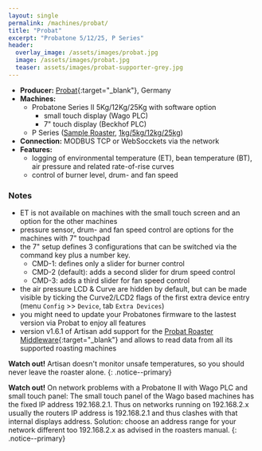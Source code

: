 ```yaml
---
layout: single
permalink: /machines/probat/
title: "Probat"
excerpt: "Probatone 5/12/25, P Series"
header:
  overlay_image: /assets/images/probat.jpg
  image: /assets/images/probat.jpg
  teaser: assets/images/probat-supporter-grey.jpg
---
```


* __Producer:__ [Probat](http://www.probat-shoproaster.com/en/home/){:target="_blank"}, Germany
* __Machines:__ 
  - Probatone Series II 5Kg/12Kg/25Kg with software option
     - small touch display (Wago PLC)
     - 7" touch display (Beckhof PLC)
  - P Series ([Sample Roaster](https://www.probat.com/en/products/shoproaster/produkte/roasters/sample-roaster/), [1kg/5kg/12kg/25kg](https://www.probat.com/en/products/shoproaster/produkte/roasters/p-series-probatino/)) 
* __Connection:__ MODBUS TCP or WebSocckets via the network
* __Features:__ 
  - logging of environmental temperature (ET), bean temperature (BT), air pressure and related rate-of-rise curves
  - control of burner level, drum- and fan speed

  

### Notes

- ET is not available on machines with the small touch screen and an option for the other machines
- pressure sensor, drum- and fan speed control are options for the machines with 7" touchpad
- the 7" setup defines 3 configurations that can be switched via the command key plus a number key.
  * CMD-1: defines only a slider for burner control
  * CMD-2 (default): adds a second slider for drum speed control
  * CMD-3: adds a third slider for fan speed control
- the air pressure LCD & Curve are hidden by default, but can be made visible by ticking the Curve2/LCD2 flags of the first extra device entry (menu `Config` >> `Device`, tab `Extra Devices`)
- you might need to update your Probatones firmware to the lastest version via Probat to enjoy all features
- version v1.6.1 of Artisan add support for the [Probat Roaster Middleware](https://www.probat.com/en/products/shoproaster/produkte/roasters/probatone-series/){:target="_blank"} and allows to read data from all its supported roasting machines


**Watch out!** Artisan doesn't monitor unsafe temperatures, so you should never leave the roaster alone.
{: .notice--primary}

**Watch out!** On network problems with a Probatone II with Wago PLC and small touch panel: The small touch panel of the Wago based machines has the fixed IP address 192.168.2.1. Thus on networks running on 192.168.2.x usually the routers IP address is 192.168.2.1 and thus clashes with that internal displays address. Solution: choose an address range for your network different too 192.168.2.x as advised in the roasters manual.
{: .notice--primary}